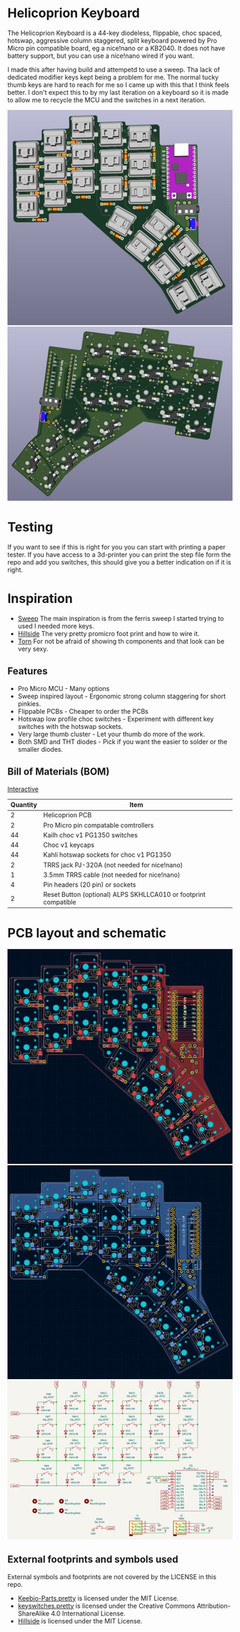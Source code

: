# Helicoprion Keyboard

The Helicoprion Keyboard is a 44-key diodeless, flippable, choc spaced, hotswap, aggressive column staggered, split keyboard powered by Pro Micro pin compatible board, eg a nice!nano or a KB2040.
It does not have battery support, but you can use a nice!nano wired if you want.

I made this after having build and attempetd to use a sweep. Tha lack of dedicated modifier keys kept being a problem for me. The normal tucky thumb keys are hard to reach for me so I came up with this that I think feels better.
I don't expect this to by my last iteration on a keyboard so it is made to allow me to recycle the MCU and the switches in a next iteration.

![left](https://github.com/ofweb/helicoprion/blob/main/images/3d-left.png)
![right](https://github.com/ofweb/helicoprion/blob/main/images/3d-right.png)


# Testing
If you want to see if this is right for you you can start with printing a paper tester. If you have access to a 3d-printer you can print the step file form the repo and add you switches, this should give you a better indication on if it is right.

# Inspiration

* [Sweep](https://github.com/davidphilipbarr/Sweep) The main inspiration is from the ferris sweep I started trying to used I needed more keys.
* [Hillside](https://github.com/mmccoyd/hillside) The very pretty promicro foot print and how to wire it.
* [Torn](https://github.com/rtitmuss/torn) For not be afraid of showing th components and that look can be very sexy.

## Features

* Pro Micro MCU - Many options
* Sweep inspired layout - Ergonomic strong column staggering for short pinkies.
* Flippable PCBs - Cheaper to order the PCBs
* Hotswap low profile choc switches - Experiment with different key switches with the hotswap sockets.
* Very large thumb cluster - Let your thumb do more of the work.
* Both SMD and THT diodes - Pick if you want the easier to solder or the smaller diodes.

## Bill of Materials (BOM)

[Interactive](https://ofweb.github.io/helicoprion/)

Quantity | Item
--- | ---
2 | Helicoprion PCB
2 | Pro Micro pin compatable comtrollers
44 | Kailh choc v1 PG1350 switches
44 | Choc v1 keycaps
44 | Kahli hotswap sockets for choc v1 PG1350
2 | TRRS jack PJ-320A (not needed for nice!nano)
1 | 3.5mm TRRS cable (not needed for nice!nano)
4 | Pin headers (20 pin) or sockets
2 | Reset Button (optional) ALPS SKHLLCA010 or footprint compatible

# PCB layout and schematic
![front](https://github.com/ofweb/helicoprion/blob/main/images/front.png)
![back](https://github.com/ofweb/helicoprion/blob/main/images/back.png)
![schematic](https://github.com/ofweb/helicoprion/blob/main/images/schematic.png)

## External footprints and symbols used

External symbols and footprints are not covered by the LICENSE in this repo.

* [Keebio-Parts.pretty](https://github.com/keebio/Keebio-Parts.pretty) is licensed under the MIT License.
* [keyswitches.pretty](https://github.com/daprice/keyswitches.pretty) is licensed under the Creative Commons Attribution-ShareAlike 4.0 International License.
* [Hillside](https://github.com/mmccoyd/hillside) is licensed under the MIT License.